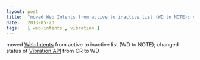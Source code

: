 ```yaml
---
layout: post
title:  "moved Web Intents from active to inactive list (WD to NOTE); changed status of Vibration API from CR to WD"
date:   2013-05-23
tags:   [ web-intents , vibration ]
---
```


moved [Web Intents](/spec/web-intents) from active to inactive list (WD to NOTE); changed status of [Vibration API](/spec/vibration) from CR to WD

